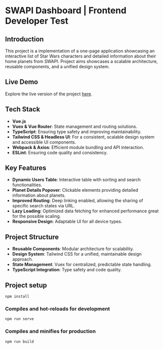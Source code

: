 # SWAPI Dashboard | Frontend Developer Test
## Introduction
This project is a implementation of a one-page application showcasing an interactive list of Star Wars characters and detailed information about their home planets from SWAPI. Project aims showcases a scalable architecture, reusable components, and a unified design system.

## Live Demo
Explore the live version of the project [here](https://swapidashboard.vercel.app).

## Tech Stack
- **Vue.js**
- **Vuex & Vue Router**: State management and routing solutions.
- **TypeScript**: Ensuring type safety and improving maintainability.
- **Tailwind CSS & Headless UI**: For a consistent, scalable design system and accessible UI components.
- **Webpack & Axios**: Efficient module bundling and API interaction.
- **ESLint**: Ensuring code quality and consistency.

## Key Features
- **Dynamic Users Table**: Interactive table with sorting and search functionalities.
- **Planet Details Popover**: Clickable elements providing detailed information about planets.
- **Improved Routing**: Deep linking enabled, allowing the sharing of specific search states via URL.
- **Lazy Loading**: Optimized data fetching for enhanced performance great for the possible scaling.
- **Responsive Design**: Adaptable UI for all device types.

## Project Structure
- **Reusable Components**: Modular architecture for scalability.
- **Design System**: Tailwind CSS for a unified, maintainable design approach.
- **State Management**: Vuex for centralized, predictable state handling.
- **TypeScript Integration**: Type safety and code quality.

## Project setup
```
npm install
```

### Compiles and hot-reloads for development
```
npm run serve
```

### Compiles and minifies for production
```
npm run build
```